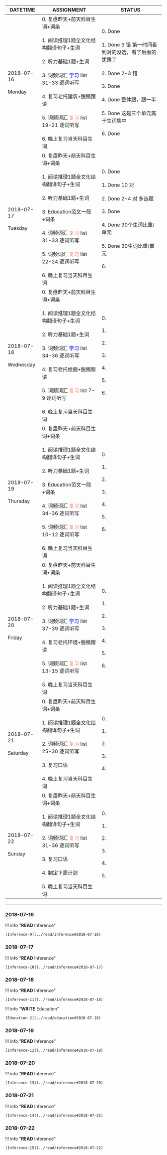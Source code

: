 DATETIME |  ASSIGNMENT | STATUS
------------ | ------------- | -------------
2018-07-16 <br><br> Monday | 0.  复盘昨天+前天科目生词+词条<br><br>1. 阅读推理1题全文化结构翻译句子+生词<br><br> 2. 听力基础1题+生词<br><br>3. 词频词汇 <font color='blue'>学习</font> list 31-33 逐词听写<br><br>4. 复习老托建筑+脱稿跟读<br><br>5. 词频词汇 <font color='Salmon'>复习</font> list 19-21 逐词听写<br><br>6. 晚上复习当天科目生词 |  0. Done<br><br>1. Done 9 错 第一时间看到对的没选，看了后面的犹豫了<br><br>2. Done 2-3 错<br><br>3. Done<br><br>4. Done 整体跟，跟一半<br><br>5. Done 这是三个单元属于生词集中<br><br>6. Done
2018-07-17 <br><br> Tuesday | 0. 复盘昨天+前天科目生词+词条<br><br> 1. 阅读推理1题全文化结构翻译句子+生词<br><br>2. 听力基础1题+生词<br><br>3. Education范文一段+词条<br><br>4. 词频词汇 <font color='Salmon'>复习</font> list 31-33 逐词听写 <br><br>5. 词频词汇 <font color='Salmon'>复习</font> list 22-24 逐词听写<br><br>6. 晚上复习当天科目生词 |   0. Done<br><br>1. Done 10 对<br><br>2. Done 2-4 对 多选题<br><br>3. Done<br><br>4. Done 30个生词比重/单元<br><br>5. Done 30生词比重/单元<br><br>6.
2018-07-18 <br><br> Wednesday  | 0. 复盘昨天+前天科目生词+词条<br><br>1. 阅读推理1题全文化结构翻译句子+生词<br><br> 2. 听力基础1题+生词<br><br>3. 词频词汇 <font color='blue'>学习</font> list  34-36 逐词听写<br><br>4. 复习老托绘画+脱稿跟读<br><br>5. 词频词汇 <font color='Salmon'>复习</font> list 7-9 逐词听写<br><br>6. 晚上复习当天科目生词 |   0. <br><br>1. <br><br>2. <br><br>3.<br><br>4.<br><br>5.<br><br>6.
2018-07-19 <br><br> Thursday  | 0. 复盘昨天+前天科目生词+词条<br><br>1. 阅读推理1题全文化结构翻译句子+生词<br><br> 2. 听力基础1题+生词<br><br>3. Education范文一段+词条<br><br>4. 词频词汇 <font color='Salmon'>复习</font> list  34-36 逐词听写<br><br>5. 词频词汇 <font color='Salmon'>复习</font> list 10-12 逐词听写<br><br>6. 晚上复习当天科目生词 |  0. <br><br>1. <br><br>2. <br><br>3.<br><br>4.<br><br>5.<br><br>6.
2018-07-20 <br><br> Friday  | 0. 复盘昨天+前天科目生词+词条 <br><br>1. 阅读推理1题全文化结构翻译句子+生词<br><br>2. 听力基础1题+生词<br><br>3. 词频词汇 <font color='Blue'>学习</font> list  37-39 逐词听写<br><br>4. 复习老托环境+脱稿跟读<br><br>5. 词频词汇 <font color='Salmon'>复习</font> list 13-15 逐词听写<br><br>5. 晚上复习当天科目生词 |  0. <br><br>1. <br><br>2. <br><br>3.<br><br>4.<br><br>5.<br><br>6.
2018-07-21 <br><br> Saturday  | 0. 复盘昨天+前天科目生词+词条<br><br>1. 阅读推理1题全文化结构翻译句子+生词<br><br>2. 词频词汇 <font color='Salmon'>复习</font> list 25-30 逐词听写<br><br>3. 复习口语<br><br>4. 晚上复习当天科目生词 |  0. <br><br>1. <br><br>2. <br><br>3.<br><br>4.
2018-07-22 <br><br> Sunday  | 0. 复盘昨天+前天科目生词+词条<br><br>1. 阅读推理1题全文化结构翻译句子+生词<br><br>2. 词频词汇 <font color='Salmon'>复习</font> list 31-36 逐词听写<br><br>3.  复习口语<br><br>4. 制定下周计划<br><br>5. 晚上复习当天科目生词 |  0. <br><br>1. <br><br>2. <br><br>3.<br><br>4.<br><br>5.


----

### 2018-07-16

!!! info "**READ** Inference"
    
    [Inference-9](../read/inference#2018-07-16)
     
### 2018-07-17

!!! info "**READ** Inference"
    
    [Inference-10](../read/inference#2018-07-17)
    
### 2018-07-18

!!! info "**READ** Inference"
    
    [Inference-11](../read/inference#2018-07-18)
    
!!! info "**WRITE** Education"
    
    [Education-2](../read/education#2018-07-18)
    
### 2018-07-19

!!! info "**READ** Inference"
    
    [Inference-12](../read/inference#2018-07-19)
    
### 2018-07-20

!!! info "**READ** Inference"
    
    [Inference-13](../read/inference#2018-07-20)

### 2018-07-21

!!! info "**READ** Inference"
    
    [Inference-14](../read/inference#2018-07-21)

### 2018-07-22

!!! info "**READ** Inference"
    
    [Inference-15](../read/inference#2018-07-22)